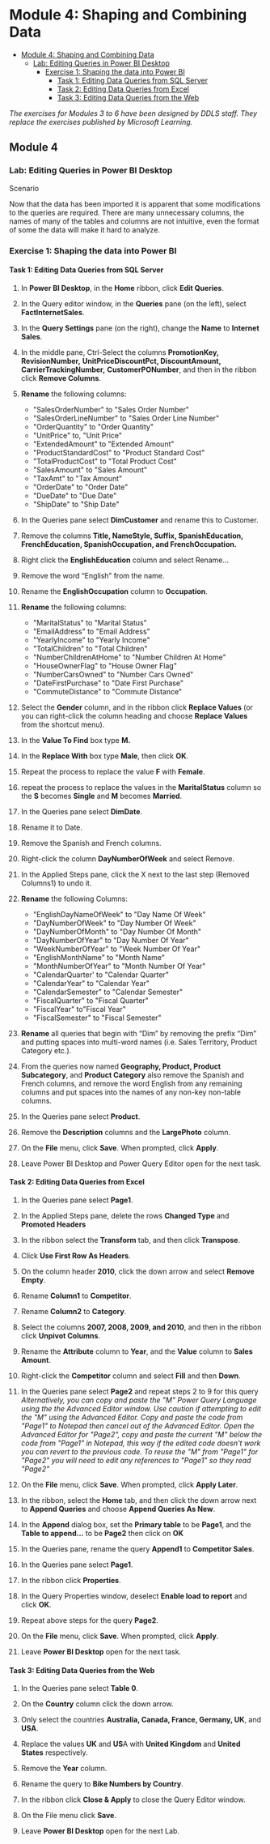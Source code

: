 # Module 4: Shaping and Combining Data

- [Module 4: Shaping and Combining Data](#Module-4-Shaping-and-Combining-Data)
    - [Lab: Editing Queries in Power BI Desktop](#Lab-Editing-Queries-in-Power-BI-Desktop)
        - [Exercise 1: Shaping the data into Power BI](#Exercise-1-Shaping-the-data-into-Power-BI)
            - [Task 1: Editing Data Queries from SQL Server](#Task-1-Editing-Data-Queries-from-SQL-Server)
            - [Task 2: Editing Data Queries from Excel](#Task-2-Editing-Data-Queries-from-Excel)
            - [Task 3: Editing Data Queries from the Web](#Task-3-Editing-Data-Queries-from-the-Web)

*The exercises for Modules 3 to 6 have been designed by DDLS staff.*
*They replace the exercises published by Microsoft Learning.*

## Module 4

### Lab: Editing Queries in Power BI Desktop

Scenario

Now that the data has been imported it is apparent that some
modifications to the queries are required. There are many unnecessary
columns, the names of many of the tables and columns are not intuitive,
even the format of some the data will make it hard to analyze.

### Exercise 1: Shaping the data into Power BI

#### Task 1: Editing Data Queries from SQL Server

1.  In **Power BI Desktop**, in the **Home** ribbon, click **Edit Queries**.

2.  In the Query editor window, in the **Queries** pane (on the left),
    select **FactInternetSales**.

3.  In the **Query Settings** pane (on the right), change the **Name** to
    **Internet Sales**.

4.  In the middle pane, Ctrl-Select the columns **PromotionKey, RevisionNumber,**
    **UnitPriceDiscountPct, DiscountAmount, CarrierTrackingNumber,**
    **CustomerPONumber**, and then in the ribbon click **Remove Columns**.
    
9.  **Rename** the following columns:
    - "SalesOrderNumber" to "Sales Order Number"
    - "SalesOrderLineNumber" to "Sales Order Line Number"
    - "OrderQuantity" to "Order Quantity"
    - "UnitPrice" to, "Unit Price"
    - "ExtendedAmount" to "Extended Amount"
    - "ProductStandardCost" to "Product Standard Cost"
    - "TotalProductCost" to "Total Product Cost"
    - "SalesAmount" to "Sales Amount"
    - "TaxAmt" to "Tax Amount"
    - "OrderDate" to "Order Date"
    - "DueDate" to "Due Date"
    - "ShipDate" to "Ship Date"

5.  In the Queries pane select **DimCustomer** and rename this to Customer.

6.  Remove the columns **Title, NameStyle, Suffix, SpanishEducation,**
    **FrenchEducation, SpanishOccupation, and FrenchOccupation.**

7.  Right click the **EnglishEducation** column and select Rename…

8.  Remove the word “English” from the name.

9.  Rename the **EnglishOccupation** column to **Occupation**.

9.  **Rename** the following columns:
    - "MaritalStatus" to "Marital Status"
    - "EmailAddress" to "Email Address"
    -  "YearlyIncome" to "Yearly Income"
    - "TotalChildren" to "Total Children"
    - "NumberChildrenAtHome" to "Number Children At Home"
    - "HouseOwnerFlag" to "House Owner Flag"
    - "NumberCarsOwned" to "Number Cars Owned"
    - "DateFirstPurchase" to "Date First Purchase"
    - "CommuteDistance" to "Commute Distance"


10. Select the **Gender** column, and in the ribbon click **Replace Values** (or you can right-click the column heading and choose **Replace Values** from the shortcut menu).

11. In the **Value To Find** box type **M.**

12. In the **Replace With** box type **Male**, then click **OK**.

13. Repeat the process to replace the value **F** with **Female**.

15. repeat the process to replace the values in the **MaritalStatus** column so the **S** becomes
    **Single** and **M** becomes **Married**.

16. In the Queries pane select **DimDate**.

17. Rename it to Date.

18. Remove the Spanish and French columns.

22. Right-click the column **DayNumberOfWeek** and select Remove.

23. In the Applied Steps pane, click the X next to the last step
    (Removed Columns1) to undo it.
    
24. **Rename** the following Columns:
    - "EnglishDayNameOfWeek" to "Day Name Of Week"
    - "DayNumberOfWeek" to "Day Number Of Week"
    - "DayNumberOfMonth" to "Day Number Of Month"
    - "DayNumberOfYear" to "Day Number Of Year"
    - "WeekNumberOfYear" to "Week Number Of Year"
    - "EnglishMonthName" to "Month Name"
    - "MonthNumberOfYear" to "Month Number Of Year"
    - "CalendarQuarter' to "Calendar Quarter"
    - "CalendarYear" to "Calendar Year"
    - "CalendarSemester" to "Calendar Semester"
    - "FiscalQuarter" to "Fiscal Quarter"
    - "FiscalYear" to"Fiscal Year"
    - "FiscalSemester" to "Fiscal Semester"

24. **Rename** all queries that begin with “Dim” by removing the prefix
    “Dim” and putting spaces into multi-word names (i.e. Sales Territory, Product Category etc.).

25. From the queries now named **Geography, Product, Product Subcategory**,
    and **Product Category** also remove the Spanish and French columns, and
    remove the word English from any remaining columns and put spaces into the names of any non-key non-table columns.

26. In the Queries pane select **Product**.

27. Remove the **Description** columns and the **LargePhoto** column.

28. On the **File** menu, click **Save**. When prompted, click **Apply**.

29. Leave Power BI Desktop and Power Query Editor open for the next
    task.

#### Task 2: Editing Data Queries from Excel

1.  In the Queries pane select **Page1**.

2.  In the Applied Steps pane, delete the rows **Changed Type** and **Promoted Headers**

3.  In the ribbon select the **Transform** tab, and then click **Transpose**.

4.  Click **Use First Row As Headers**.

5.  On the column header **2010**, click the down arrow and select **Remove
    Empty**.

6.  Rename **Column1** to **Competitor**.

7.  Rename **Column2** to **Category**.

8.  Select the columns **2007, 2008, 2009, and 2010**, and then in the
    ribbon click **Unpivot Columns**.

9.  Rename the **Attribute** column to **Year**, and the **Value** column to
    **Sales Amount**.

10. Right-click the **Competitor** column and select **Fill** and then **Down**.

11. In the Queries pane select **Page2** and repeat steps 2 to 9 for this
    query
    *Alternatively, you can copy and paste the "M" Power Query Language using the the Advanced Editor window.  Use caution if attempting to edit the "M" using the Advanced Editor.  Copy and paste the code from "Page1" to Notepad then cancel out of the Advanced Editor.  Open the Advanced Editor for "Page2", copy and paste the current "M" below the code from "Page1" in Notepad, this way if the edited code doesn't work you can revert to the previous code.  To reuse the "M" from "Page1" for "Page2" you will need to edit any references to "Page1" so they read "Page2"*

28. On the **File** menu, click **Save**. When prompted, click **Apply Later**.

12. In the ribbon, select the **Home** tab, and then click the down arrow next to **Append Queries** and choose **Append Queries As
    New**.

13. In the **Append** dialog box, set the **Primary table** to be **Page1**, and the
    **Table to append…** to be **Page2** then click on **OK**

14. In the Queries pane, rename the query **Append1** to **Competitor Sales**.

15. In the Queries pane select **Page1**.

16. In the ribbon click **Properties**.

17. In the Query Properties window, deselect **Enable load to report** and
    click **OK**.

18. Repeat above steps for the query **Page2**.

19. On the **File** menu, click **Save**. When prompted, click **Apply**.

20. Leave **Power BI Desktop** open for the next task.

#### Task 3: Editing Data Queries from the Web

1.  In the Queries pane select **Table 0**.

2.  On the **Country** column click the down arrow.

3.  Only select the countries **Australia, Canada, France, Germany, UK**,
    and **USA**.

4.  Replace the values **UK** and **US**A with **United Kingdom** and **United States**
    respectively.

5.  Remove the **Year** column.

6.  Rename the query to **Bike Numbers by Country**.

7.  In the ribbon click **Close & Apply** to close the Query Editor window.

8.  On the File menu click **Save**.

9.  Leave **Power BI Desktop** open for the next Lab.
